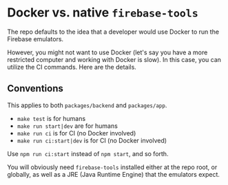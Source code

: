 # Docker vs. native `firebase-tools`

The repo defaults to the idea that a developer would use Docker to run the Firebase emulators. 

However, you might not want to use Docker (let's say you have a more restricted computer and working with Docker is slow). In this case, you can utilize the CI commands. Here are the details.

## Conventions

This applies to both `packages/backend` and `packages/app`.

- `make test` is for humans
- `make run start|dev` are for humans
- `make run ci` is for CI (no Docker involved) 
- `make run ci:start|dev` is for CI (no Docker involved)

Use `npm run ci:start` instead of `npm start`, and so forth.

You will obviously need `firebase-tools` installed either at the repo root, or globally, as well as a JRE (Java Runtime Engine) that the emulators expect.

